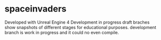 # spaceinvaders

Developed with Unreal Engine 4
Development in progress
draft braches show snapshots of different stages for educational purposes.
development branch is work in progress and it could no even compile.

